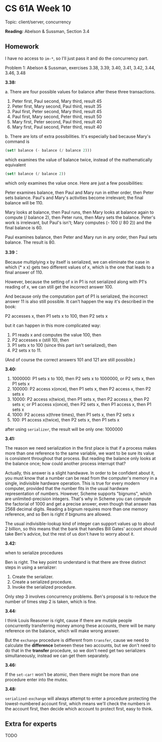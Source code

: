 # CS 61A Week 10

Topic: client/server, concurrency

**Reading:** Abelson & Sussman, Section 3.4

## Homework

I have no access to `im-*`, so I'll just pass it and do the concurrency part.

Problem 1: Abelson & Sussman, exercises 3.38, 3.39, 3.40, 3.41, 3.42, 3.44, 3.46, 3.48

**3.38:**

a. There are four possible values for balance after these three transactions.

1. Peter first, Paul second, Mary third, result 45
2. Peter first, Mary second, Paul third, result 35
3. Paul first, Peter second, Mary third, result 45
4. Paul first, Mary second, Peter third, result 50
5. Mary first, Peter second, Paul third, result 40
6. Mary first, Paul second, Peter third, result 40

b. There are lots of extra possibilities.  It's especially bad
because Mary's command is

```Scheme		
(set! balance (- balance (/ balance 2)))
```

which examines the value of balance twice, instead of the mathematically equivalent

```Scheme
(set! balance (/ balance 2))
```

which only examines the value once.  Here are just a few possibilities:

Peter examines balance, then Paul and Mary run in either order, then Peter sets balance.  Paul's and Mary's activities become irrelevant; the final balance will be 110.

Mary looks at balance, then Paul runs, then Mary looks at balance again to compute (/ balance 2), then Peter runs, then Mary sets the balance.  Peter's work is irrelevant, but Paul's isn't; Mary computes (- 100 (/ 80 2)) and the final balance is 60.

Paul examines balance, then Peter and Mary run in any order, then Paul sets balance.  The result is 80.

**3.39：**

Because multiplying x by itself is serialized, we can eliminate the case in which (* x x) gets two different values of x, which is the one that leads to a final answer of 110.

However, because the setting of x in P1 is not serialized along with P1's reading of x, we can still get the incorrect answer 100.

And because only the computation part of P1 is serialized, the incorrect answer 11 is also still possible.  It can't happen the way it's described in the book:

P2 accesses x, then P1 sets x to 100, then P2 sets x

but it can happen in this more complicated way:

1. P1 reads x and computes the value 100, then
2. P2 accesses x (still 10), then
3. P1 sets x to 100 (since this part isn't serialized), then
4. P2 sets x to 11.

(And of course the correct answers 101 and 121 are still possible.)

**3.40:**

1. 1000000: P1 sets x to 100, then P2 sets x to 1000000, or P2 sets x, then P1 sets x
2. 100000: P2 access x(once), then P1 sets x, then P2 access x, then P2 sets x
3. 10000: P2 access x(twice), then P1 sets x, then P2 access x, then P2 sets x; or P1 access x(once), then P2 sets x, then P1 access x, then P1 sets x
4. 1000: P2 access x(three times), then P1 sets x, then P2 sets x
5. 100: P1 access x(twice), then P2 sets x, then P1 sets x

after using `serializer`, the result will be only one: 1000000

**3.41:**

The reason we need serialization in the first place is that if a process makes more than one reference to the same variable, we want to be sure its value is consistent throughout that process.  But reading the balance only looks at the balance once; how could another process interrupt that?

Actually, this answer is a slight handwave.  In order to be confident about it, you must know that a number can be read from the computer's memory in a single, indivisible hardware operation.  This is true for every modern computer, provided that the number fits in the usual hardware representation of numbers.  However, Scheme supports "bignums", which are unlimited-precision integers.  That's why in Scheme you can compute the factorial of 1000 and get a precise answer, even though that answer has 2568 decimal digits.  Reading a bignum requires more than one memory reference, and so Ben is right if bignums are allowed.

The usual indivisible-lookup kind of integer can support values up to about 2 billion, so this means that the bank that handles Bill Gates' account should take Ben's advice, but the rest of us don't have to worry about it.

**3.42:**

when to serialize procedures

Ben is right.  The key point to understand is that there are three distinct steps in using a serializer:

1. Create the serializer.
2. Create a serialized procedure.
3. Invoke the serialized procedure.

Only step 3 involves concurrency problems.  Ben's proposal is to reduce the number of times step 2 is taken, which is fine. 

**3.44:**

I think Louis Reasoner is right, cause if there are mutiple people concurrently transferring money among these accounts, there will be many reference on the balance, which will make wrong answer.

But the `exchange` procedure is different from `transfer`, cause we need to calculate the **difference** between these two accounts, but we don't need to do that in the **transfer** procedure, so we don't need get two serializers simultaneously, instead we can get them separately.

**3.46:**

If the `set-car!` won't be atomic, then there might be more than one procedure enter into the mutex.

**3.48:**

`serialized-exchange` will always attempt to enter a procedure protecting the lowest-numbered account first, which means we'll check the numbers in the account first, then decide which account to protect first, easy to think.

## Extra for experts

TODO
